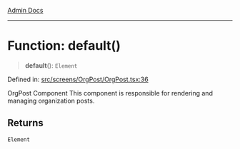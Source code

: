 [Admin Docs](/)

---

# Function: default()

> **default**(): `Element`

Defined in: [src/screens/OrgPost/OrgPost.tsx:36](https://github.com/PalisadoesFoundation/talawa-admin/blob/main/src/screens/OrgPost/OrgPost.tsx#L36)

OrgPost Component
This component is responsible for rendering and managing organization posts.

## Returns

`Element`
